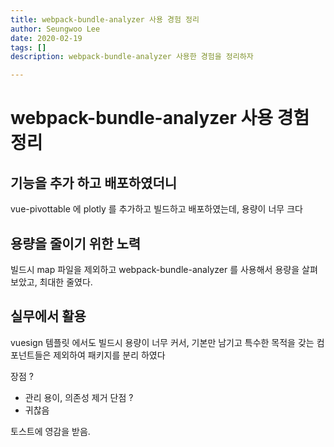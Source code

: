 ```yaml
---
title: webpack-bundle-analyzer 사용 경험 정리 
author: Seungwoo Lee
date: 2020-02-19
tags: []
description: webpack-bundle-analyzer 사용한 경험을 정리하자

---
```


# webpack-bundle-analyzer 사용 경험 정리 

## 기능을 추가 하고 배포하였더니 

vue-pivottable 에 plotly 를 추가하고 빌드하고 배포하였는데, 용량이 너무 크다 

## 용량을 줄이기 위한 노력 
빌드시 map 파일을 제외하고  webpack-bundle-analyzer 를 사용해서 용량을 살펴보았고, 최대한 줄였다.


## 실무에서 활용 
vuesign 템플릿 에서도 빌드시 용량이 너무 커서, 기본만 남기고 특수한 목적을 갖는 컴포넌트들은 제외하여 패키지를 분리 하였다 

장점 ? 
- 관리 용이, 의존성 제거
단점 ?
- 귀찮음 

토스트에 영감을 받음.